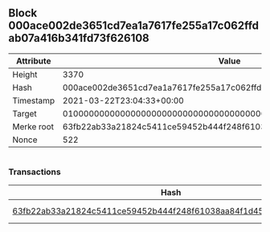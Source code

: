 ## Block 000ace002de3651cd7ea1a7617fe255a17c062ffdab07a416b341fd73f626108

Attribute | Value
--- | ---
Height | 3370
Hash | 000ace002de3651cd7ea1a7617fe255a17c062ffdab07a416b341fd73f626108
Timestamp | 2021-03-22T23:04:33+00:00
Target | 0100000000000000000000000000000000000000000000000000000000000000
Merke root | 63fb22ab33a21824c5411ce59452b444f248f61038aa84f1d4543114d2ac2b85
Nonce | 522

```

```

### Transactions

Hash | Amount
--- | ---
[63fb22ab33a21824c5411ce59452b444f248f61038aa84f1d4543114d2ac2b85](63fb22ab33a21824c5411ce59452b444f248f61038aa84f1d4543114d2ac2b85.md) | 10.00000000 SKEPTI 
